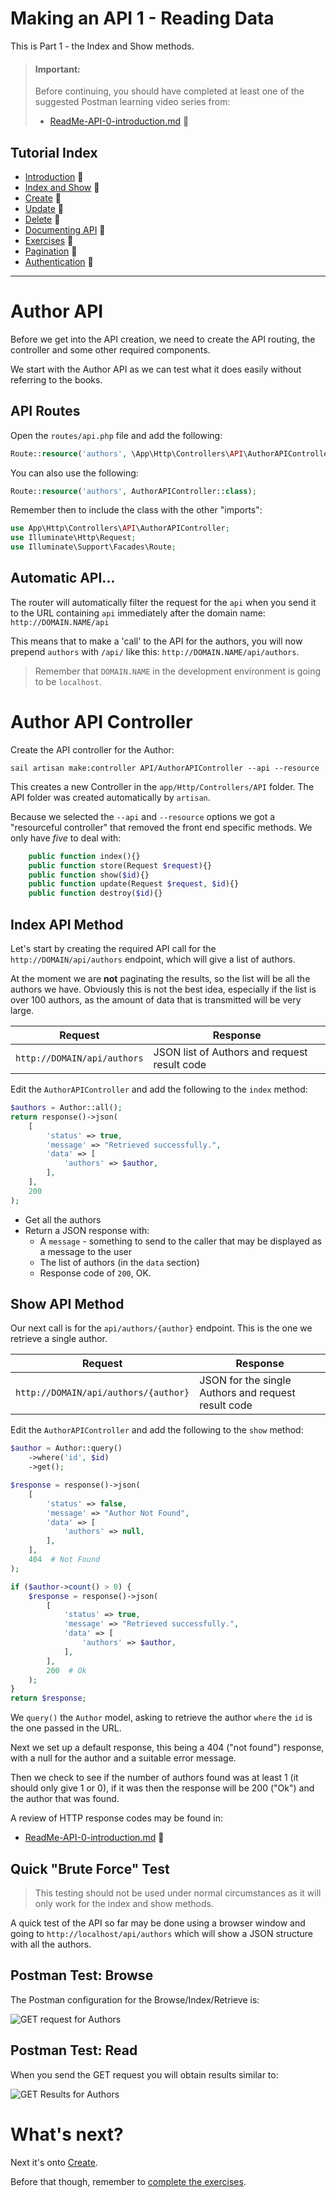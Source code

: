 # Making an API 1 - Reading Data

This is Part 1 - the Index and Show methods. 

> #### Important:
> Before continuing, you should have completed at least one of the 
> suggested Postman learning video series from: 
> - [ReadMe-API-0-introduction.md](ReadMe-10-API-introduction.md)  🔗 


## Tutorial Index

- [Introduction](ReadMe-10-API-introduction.md)  🔗
- [Index and Show](ReadMe-11-API-index-show.md)  🔗
- [Create](ReadMe-12-API-create.md)  🔗
- [Update](ReadMe-13-API-update.md)  🔗
- [Delete](ReadMe-14-API-delete.md)  🔗
- [Documenting API](ReadMe-15-API-documenting.md)  🔗
- [Exercises](ReadMe-90-API-exercises.md)  🔗
- [Pagination](ReadMe-16-API-pagination.md)  🔗
- [Authentication](ReadMe-20-API-authentication.md)  🔗

---

# Author API

Before we get into the API creation, we need to create the API routing, 
the controller and some other required components.


We start with the Author API as we can test what it does easily without 
referring to the books.

## API Routes

Open the `routes/api.php` file and add the following:

```php
Route::resource('authors', \App\Http\Controllers\API\AuthorAPIController::class);
```

You can also use the following:
```php
Route::resource('authors', AuthorAPIController::class);
```
Remember then to include the class with the other "imports":
```php
use App\Http\Controllers\API\AuthorAPIController;
use Illuminate\Http\Request;
use Illuminate\Support\Facades\Route;
```

## Automatic API...

The router will automatically filter the request for the `api` when you 
send it to the URL containing `api` immediately after the domain name:
`http://DOMAIN.NAME/api`

This means that to make a 'call' to the API for the authors, you will 
now prepend `authors` with `/api/` like this: `http://DOMAIN.NAME/api/authors`.

> Remember that `DOMAIN.NAME` in the development environment is going to
> be `localhost`.

# Author API Controller

Create the API controller for the Author:
```shell
sail artisan make:controller API/AuthorAPIController --api --resource
```
This creates a new Controller in the `app/Http/Controllers/API` folder. 
The API folder was created automatically by `artisan`.

Because we selected the `--api` and `--resource` options we got a
"resourceful controller" that removed the front end specific methods. We
only have _five_ to deal with:

```php
    public function index(){}
    public function store(Request $request){}
    public function show($id){}
    public function update(Request $request, $id){}
    public function destroy($id){}
```

## Index API Method

Let's start by creating the required API call for the 
`http://DOMAIN/api/authors` endpoint, which will give a list of authors.

At the moment we are **not** paginating the results, so the list will 
be all the authors we have. Obviously this is not the best idea, 
especially if the list is over 100 authors, as the amount of data that
is transmitted will be very large.

| Request                     | Response                                      |
|-----------------------------|-----------------------------------------------|
| `http://DOMAIN/api/authors` | JSON list of Authors and request result code  |

Edit the `AuthorAPIController` and add the following to the `index` method:

```php
$authors = Author::all();
return response()->json(
    [
        'status' => true,
        'message' => "Retrieved successfully.",
        'data' => [
            'authors' => $author,
        ],    
    ],
    200
);
```

- Get all the authors
- Return a JSON response with:
  - A `message` - something to send to the caller that may 
  be displayed as a message to the user
  - The list of authors (in the `data` section)
  - Response code of `200`, OK.

## Show API Method

Our next call is for the `api/authors/{author}` endpoint. This is the one we retrieve 
a single author.

| Request                              | Response                                             |
|--------------------------------------|------------------------------------------------------|
| `http://DOMAIN/api/authors/{author}` | JSON for the single Authors and request result code  |

Edit the `AuthorAPIController` and add the following to the `show` method:

```php
$author = Author::query()
    ->where('id', $id)
    ->get();

$response = response()->json(
    [
        'status' => false,
        'message' => "Author Not Found",
        'data' => [
            'authors' => null,
        ],
    ],
    404  # Not Found
);

if ($author->count() > 0) {
    $response = response()->json(
        [
            'status' => true,
            'message' => "Retrieved successfully.",
            'data' => [
                'authors' => $author,
            ],
        ],
        200  # Ok
    );
}
return $response;
```

We `query()` the `Author` model, asking to retrieve the author
`where` the `id` is the one passed in the URL.

Next we set up a default response, this being a 404 ("not found") 
response, with a null for the author and a suitable error message.

Then we check to see if the number of authors found was at least
1 (it should only give 1 or 0), if it was then the response will be 
200 ("Ok") and the author that was found.

A review of HTTP response codes may be found in:

- [ReadMe-API-0-introduction.md](ReadMe-10-API-introduction.md) 🔗

## Quick "Brute Force" Test 

> This testing should not be used under normal circumstances as it
> will only work for the index and show methods.

A quick test of the API so far may be done using a browser window and 
going to `http://localhost/api/authors` which will show a 
JSON structure with all the authors.

## Postman Test: Browse

The Postman configuration for the Browse/Index/Retrieve is:

![GET request for Authors](images/postman-retrieve-1.png)

## Postman Test: Read

When you send the GET request you will obtain results similar to:

![GET Results for Authors](images/postman-retrieve-2.png)

# What's next?

Next it's onto [Create](ReadMe-12-API-create.md).

Before that though, remember to [complete the exercises](ReadMe-90-API-exercises.md).
